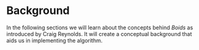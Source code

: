 # Background
In the following sections we will learn about the concepts behind _Boids_ as
introduced by Craig Reynolds. It will create a conceptual background that aids
us in implementing the algorithm.

